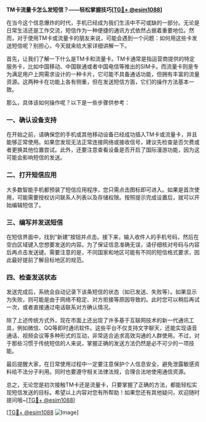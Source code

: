 **TM卡流量卡怎么发短信？——轻松掌握技巧[[TG💪+ @esim1088](https://t.me/s/esim1088)]**

在当今这个信息爆炸的时代，手机已经成为我们生活中不可或缺的一部分。无论是日常生活还是工作交流，短信作为一种便捷的通讯方式依然占据着重要地位。然而，对于使用TM卡或流量卡的朋友来说，可能会遇到一个问题：如何用这些卡发送短信呢？别担心，今天就来给大家详细讲解一下。

首先，让我们了解一下什么是TM卡和流量卡。TM卡通常是指运营商提供的特定服务卡，比如中国移动、中国联通或者中国电信等推出的SIM卡。而流量卡则是专为满足用户上网需求设计的一种卡片，它可能不具备通话功能，但拥有丰富的流量资源。这两种卡在功能上各有侧重，但在发送短信方面，它们的操作方法基本一致。

那么，具体该如何操作呢？以下是一些步骤供参考：

### 一、确认设备支持
在开始之前，请确保您的手机或其他移动设备已经成功插入TM卡或流量卡，并且能够正常使用。如果您发现无法正常连接网络或接收信号，建议先检查是否欠费或者更换其他位置尝试。此外，还要注意查看设备是否开启了国际漫游功能，因为这可能会影响短信的发送。

### 二、打开短信应用
大多数智能手机都预装了短信应用程序，您只需点击图标即可进入。如果是首次使用，可能需要授权访问联系人列表以及存储权限。按照提示完成设置后，就可以开始编辑短信了。

### 三、编写并发送短信
在短信界面中，找到“新建”按钮并点击。接下来，输入收件人的手机号码，然后在空白区域键入您想要发送的内容。为了保证信息准确无误，请仔细核对号码与内容后再点击发送键。需要注意的是，不同国家和地区可能有不同的短信格式要求，因此最好提前了解目标地区的规范。

### 四、检查发送状态
发送完成后，系统会自动记录下该条短信的状态（如已发送、失败等）。如果显示为失败，则可能是由于网络不稳定、对方拒接等原因导致的。此时您可以稍后再试一次，或者直接通过电话联系对方确认情况。

除了上述传统方式外，现在市面上还出现了许多基于互联网技术的新一代通讯工具，例如微信、QQ等即时通讯软件。这些平台不仅支持文字聊天，还能实现语音通话、视频会议等多种形式的互动，非常适合追求高效沟通的人群使用。不过，对于那些习惯于传统短信的人来说，掌握正确的发送方法仍然是必不可少的一项技能。

最后提醒大家，在日常使用过程中一定要注意保护个人信息安全，避免泄露敏感资料给不法分子利用。同时也要遵守相关法律法规，合理合法地使用通信资源。

总之，无论您是初次接触TM卡还是流量卡，只要掌握了正确的方法，都能轻松实现短信发送的目标。希望以上内容对您有所帮助！如果您还有其他疑问，欢迎随时提问哦~[[TG💪+ @esim1088](https://t.me/s/esim1088)]

[[TG💪+ @esim1088](https://t.me/s/esim1088) ![Image](https://i.postimg.cc/4NQfJmqS/Snipaste-2025-05-13-00-14-12.png)]